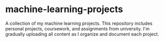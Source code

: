# machine-learning-projects
A collection of my machine learning projects. This repository includes personal projects, coursework, and assignments from university. I'm gradually uploading all content as I organize and document each project.
